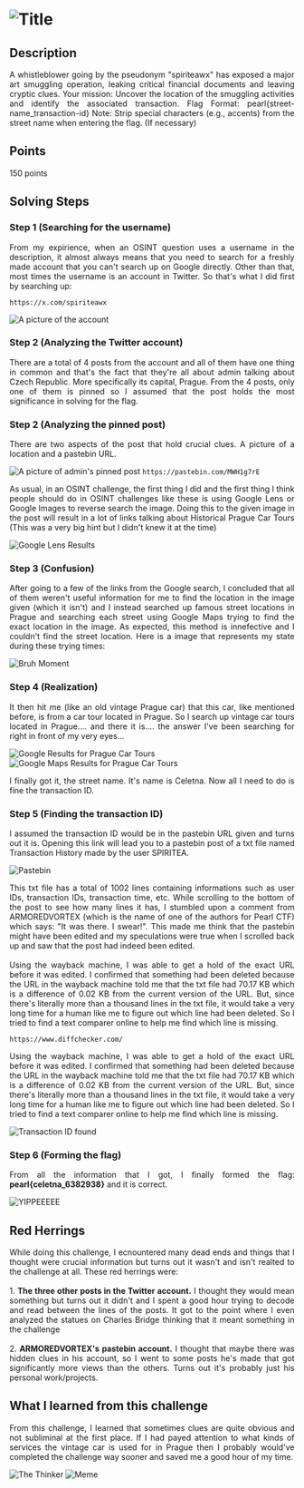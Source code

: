 # ![Title](additional-files/Hidden-Marker-Title.png)

## Description

<div style="text-align: justify">A whistleblower going by the pseudonym "spiriteawx" has exposed a major art smuggling operation, leaking critical financial documents and leaving cryptic clues. Your mission: Uncover the location of the smuggling activities and identify the associated transaction. Flag Format: pearl{street-name_transaction-id} Note: Strip special characters (e.g., accents) from the street name when entering the flag. (If necessary)</div>

## Points

150 points

## Solving Steps

### Step 1 (Searching for the username)

<div style="text-align: justify">From my expirience, when an OSINT question uses a username in the description, it almost always means that you need to search for a freshly made account that you can't search up on Google directly. Other than that, most times the username is an account in Twitter. So that's what I did first by searching up: </div>

`https://x.com/spiriteawx`

![A picture of the account](additional-files/Spiritie-Twitter-Acc.png)

### Step 2 (Analyzing the Twitter account)

<div style="text-align: justify">There are a total of 4 posts from the account and all of them have one thing in common and that's the fact that they're all about admin talking about Czech Republic. More specifically its capital, Prague. From the 4 posts, only one of them is pinned so I assumed that the post holds the most significance in solving for the flag.</div>

### Step 2 (Analyzing the pinned post)

<div style="text-align: justify">There are two aspects of the post that hold crucial clues. A picture of a location and a pastebin URL.</div>

![A picture of admin's pinned post](additional-files/Spiritie-Pinned-Post.png)
`https://pastebin.com/MWH1g7rE`

<div style="text-align: justify">As usual, in an OSINT challenge, the first thing I did and the first thing I think people should do in OSINT challenges like these is using Google Lens or Google Images to reverse search the image. Doing this to the given image in the post will result in a lot of links talking about Historical Prague Car Tours (This was a very big hint but I didn't knew it at the time)</div>

![Google Lens Results](additional-files/Google-Lens-Results.png)

### Step 3 (Confusion)

<div style="text-align: justify">After going to a few of the links from the Google search, I concluded that all of them weren't useful information for me to find the location in the image given (which it isn't) and I instead searched up famous street locations in Prague and searching each street using Google Maps trying to find the exact location in the image. As expected, this method is innefective and I couldn't find the street location. Here is a image that represents my state during these trying times:</div>

![Bruh Moment](additional-files/Confusion.png)

### Step 4 (Realization)

<div style="text-align: justify">It then hit me (like an old vintage Prague car) that this car, like mentioned before, is from a car tour located in Prague. So I search up vintage car tours located in Prague.... and there it is.... the answer I've been searching for right in front of my very eyes...</div>

![Google Results for Prague Car Tours](additional-files/Car-Tour-Location.png)
![Google Maps Results for Prague Car Tours](additional-files/Car-Tour-Location-Maps.png)

<div style="text-align: justify">I finally got it, the street name. It's name is Celetna. Now all I need to do is fine the transaction ID.</div>

### Step 5 (Finding the transaction ID)

<div style="text-align: justify">I assumed the transaction ID would be in the pastebin URL given and turns out it is. Opening this link will lead you to a pastebin post of a txt file named Transaction History made by the user SPIRITEA.</div>

![Pastebin](additional-files/Pastebin.png)

<div style="text-align: justify">This txt file has a total of 1002 lines containing informations such as user IDs, transaction IDs, transaction time, etc. While scrolling to the bottom of the post to see how many lines it has, I stumbled upon a comment from ARMOREDVORTEX (which is the name of one of the authors for Pearl CTF) which says: "It was there. I swear!". This made me think that the pastebin might have been edited and my speculations were true when I scrolled back up and saw that the post had indeed been edited.</div></br>

<div style="text-align: justify">Using the wayback machine, I was able to get a hold of the exact URL before it was edited. I confirmed that something had been deleted because the URL in the wayback machine told me that the txt file had 70.17 KB which is a difference of 0.02 KB from the current version of the URL. But, since there's literally more than a thousand lines in the txt file, it would take a very long time for a human like me to figure out which line had been deleted. So I tried to find a text comparer online to help me find which line is missing.</div>

`https://www.diffchecker.com/`

<div style="text-align: justify">Using the wayback machine, I was able to get a hold of the exact URL before it was edited. I confirmed that something had been deleted because the URL in the wayback machine told me that the txt file had 70.17 KB which is a difference of 0.02 KB from the current version of the URL. But, since there's literally more than a thousand lines in the txt file, it would take a very long time for a human like me to figure out which line had been deleted. So I tried to find a text comparer online to help me find which line is missing.</div>

![Transaction ID found](additional-files/Transaction-ID.png)

### Step 6 (Forming the flag)

<div style="text-align: justify">From all the information that I got, I finally formed the flag: <b>pearl{celetna_6382938}</b> and it is correct.</div>

![YIPPEEEEE](additional-files/Yippee.jpg)

## Red Herrings

<div style="text-align: justify">While doing this challenge, I ecnountered many dead ends and things that I thought were crucial information but turns out it wasn't and isn't realted to the challenge at all. These red herrings were:</div><br>

<div style="text-align: justify">1. <b>The three other posts in the Twitter account.</b> I thought they would mean something but turns out it didn't and I spent a good hour trying to decode and read between the lines of the posts. It got to the point where I even analyzed the statues on Charles Bridge thinking that it meant something in the challenge</div><br>

<div style="text-align: justify">2. <b>ARMOREDVORTEX's pastebin account.</b> I thought that maybe there was hidden clues in his account, so I went to some posts he's made that got significantly more views than the others. Turns out it's probably just his personal work/projects.</div>

## What I learned from this challenge

<div style="text-align: justify">From this challenge, I learned that sometimes clues are quite obvious and not subliminal at the first place. If I had payed attention to what kinds of services the vintage car is used for in Prague then I probably would've completed the challenge way sooner and saved me a good hour of my time.</div>

![The Thinker](additional-files/The-Thinker.jpg)
![Meme](additional-files/Hidden-Marker-Meme.jpg)
